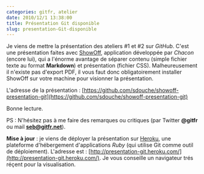 ```yaml
---
categories: gitfr, atelier
date: 2010/12/1 13:38:00
title: Présentation Git disponible
slug: presentation-Git-disponible
---
```


Je viens de mettre la présentation des ateliers #1 et #2 sur *GitHub*. C'est une présentation faites avec [ShowOff](https://github.com/schacon/showoff), application développée par *Chacon* (encore lui), qui a l'énorme avantage de séparer contenu (simple fichier texte au format **Markdown**) et présentation (fichier CSS). Malheureusement il n'existe pas d'export PDF, il vous faut donc obligatoirement installer ShowOff sur votre machine pour visionner la présentation.

L'adresse de la présentation : [https://github.com/sdouche/showoff-presentation-git](https://github.com/sdouche/showoff-presentation-git)

Bonne lecture.

PS : N'hésitez pas à me faire des remarques ou critiques (par Twitter **@gitfr** ou mail **seb@gitfr.net**).

**Mise à jour** : je viens de déployer la présentation sur [Heroku](http://heroku.com/), une plateforme d'hébergement d'applications *Ruby* (qui utilise Git comme outil de déploiement). L'adresse est : [http://presentation-git.heroku.com/](http://presentation-git.heroku.com/). Je vous conseille un navigateur trés réçent pour la visualisation.
